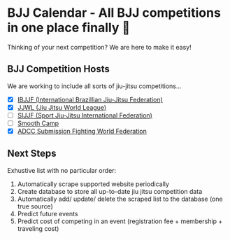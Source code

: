 # BJJ Calendar - All BJJ competitions in one place finally 🥋

Thinking of your next competition? We are here to make it easy!


## BJJ Competition Hosts 
We are working to include all sorts of jiu-jitsu competitions...
- [x] [IBJJF (International Brazillian Jiu-Jitsu Federation)](https://ibjjf.com/events/calendar)
- [x] [JJWL (Jiu Jitsu World League)](https://www.jjworldleague.com/)
- [ ] [SIJJF (Sport Jiu-Jitsu International Federation)](https://sjjif.com/calendar)
- [ ] [Smooth Camp](https://smoothcomp.com/en/events/upcoming)
- [x] [ADCC Submission Fighting World Federation](https://adcombat.com/)

## Next Steps
Exhustive list with no particular order:
1. Automatically scrape supported website periodically
2. Create database to store all up-to-date jiu jitsu competition data
3. Automatically add/ update/ delete the scraped list to the database (one true source)
4. Predict future events
5. Predict cost of competing in an event (registration fee + membership + traveling cost)